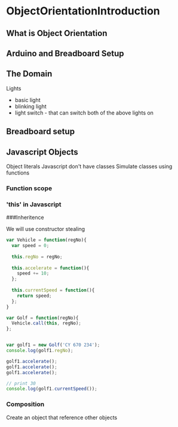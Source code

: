 # ObjectOrientationIntroduction

## What is Object Orientation

## Arduino and Breadboard Setup

## The Domain

Lights
  * basic light
  * blinking light
  * light switch - that can switch both of the above lights on
  
## Breadboard setup

## Javascript Objects

Object literals
Javascript don't have classes
Simulate classes using functions

### Function scope

### 'this' in Javascript

###Inheritence

We will use constructor stealing

```javascript 
var Vehicle = function(regNo){
  var speed = 0;
  
  this.regNo = regNo;
  
  this.accelerate = function(){
    speed += 10;
  };
  
  this.currentSpeed = function(){
    return speed;
  };
}

var Golf = function(regNo){
  Vehicle.call(this, regNo);
};


var golf1 = new Golf('CY 670 234');
console.log(golf1.regNo);

golf1.accelerate();
golf1.accelerate();
golf1.accelerate();

// print 30
console.log(golf1.currentSpeed());


```

### Composition

Create an object that reference other objects
